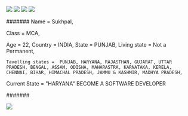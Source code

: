 
<a href="https://www.youtube.com/@HistoricalMania"><img src="https://img.shields.io/badge/YouTube-FF0000?style=for-the-badge&logo=youtube&logoColor=white"></a>
<a href="https://t.me/CREATIVITY_MAMBA" > <img src="https://img.shields.io/badge/Telegram-1877F2?style=for-the-badge&logo=Telegram&logoColor=white" ></a>
<a href="https://www.instagram.com/Sukhpalinsta/"> <img src="https://img.shields.io/badge/Instagram-E4405F?style=for-the-badge&logo=instagram&logoColor=white"></a>
<a href="https://m.twitter.com/SukhiKherera" > <img src="https://img.shields.io/badge/Twitter-1DA1F2?style=for-the-badge&logo=twitter&logoColor=white"> </a>

#######
Name = Sukhpal,

Class = MCA,

Age = 22,
Country = INDIA,
State = PUNJAB,
Living state = Not a Permanent,

`Tavelling states = 
                     PUNJAB,
                     HARYANA,
                     RAJASTHAN,
                     GUJARAT,
                     UTTAR PRADESH,
                     BENGAL,
                     ASSAM,
                     ODISHA,
                     MAHARASTRA,
                     KARNATAKA,
                     KERELA,
                     CHENNAI,
                     BIHAR,
                     HIMACHAL PRADESH,
                     JAMMU & KASHMIR,
                     MADHYA PRADESH,
                     `
                    

Current State = "HARYANA"
BECOME A SOFTWARE DEVELOPER

#######

<a href="https://github.com/FantasticSukhi/FantasticSukhi" ><img src="https://komarev.com/ghpvc/?username=FantasticSukhi&color=blueviolet&style=flat-square" ></a>
